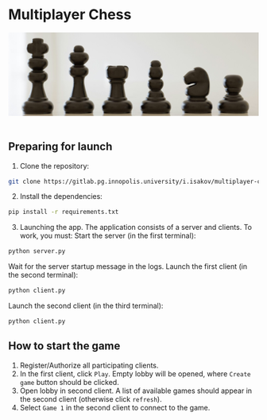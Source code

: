 # Multiplayer Chess

<div align = center><img src="banner.jpg"><br><br></div>

## Preparing for launch

1. Clone the repository:
```bash
git clone https://gitlab.pg.innopolis.university/i.isakov/multiplayer-chess.git
```

2. Install the dependencies:
```bash
pip install -r requirements.txt
```

3. Launching the app.
The application consists of a server and clients. To work, you must:
Start the server (in the first terminal):
```bash
python server.py
```
Wait for the server startup message in the logs.
Launch the first client (in the second terminal):
```bash
python client.py
```
Launch the second client (in the third terminal):
```bash
python client.py
```
## How to start the game
1. Register/Authorize all participating clients.
2. In the first client, click `Play`. Empty lobby will be opened, where `Create game` button should be clicked.
3. Open lobby in second client. A list of available games should appear in the second client (otherwise click `refresh`).
4. Select `Game 1` in the second client to connect to the game.